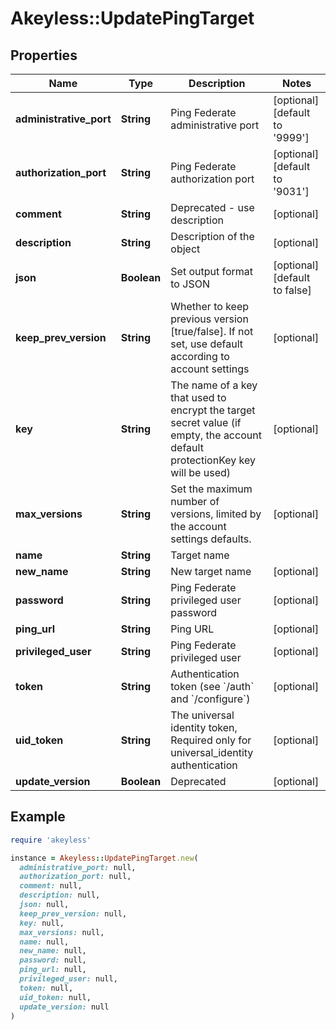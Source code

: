 # Akeyless::UpdatePingTarget

## Properties

| Name | Type | Description | Notes |
| ---- | ---- | ----------- | ----- |
| **administrative_port** | **String** | Ping Federate administrative port | [optional][default to &#39;9999&#39;] |
| **authorization_port** | **String** | Ping Federate authorization port | [optional][default to &#39;9031&#39;] |
| **comment** | **String** | Deprecated - use description | [optional] |
| **description** | **String** | Description of the object | [optional] |
| **json** | **Boolean** | Set output format to JSON | [optional][default to false] |
| **keep_prev_version** | **String** | Whether to keep previous version [true/false]. If not set, use default according to account settings | [optional] |
| **key** | **String** | The name of a key that used to encrypt the target secret value (if empty, the account default protectionKey key will be used) | [optional] |
| **max_versions** | **String** | Set the maximum number of versions, limited by the account settings defaults. | [optional] |
| **name** | **String** | Target name |  |
| **new_name** | **String** | New target name | [optional] |
| **password** | **String** | Ping Federate privileged user password | [optional] |
| **ping_url** | **String** | Ping URL | [optional] |
| **privileged_user** | **String** | Ping Federate privileged user | [optional] |
| **token** | **String** | Authentication token (see &#x60;/auth&#x60; and &#x60;/configure&#x60;) | [optional] |
| **uid_token** | **String** | The universal identity token, Required only for universal_identity authentication | [optional] |
| **update_version** | **Boolean** | Deprecated | [optional] |

## Example

```ruby
require 'akeyless'

instance = Akeyless::UpdatePingTarget.new(
  administrative_port: null,
  authorization_port: null,
  comment: null,
  description: null,
  json: null,
  keep_prev_version: null,
  key: null,
  max_versions: null,
  name: null,
  new_name: null,
  password: null,
  ping_url: null,
  privileged_user: null,
  token: null,
  uid_token: null,
  update_version: null
)
```

